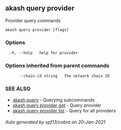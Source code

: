 ## akash query provider

Provider query commands

```
akash query provider [flags]
```

### Options

```
  -h, --help   help for provider
```

### Options inherited from parent commands

```
      --chain-id string   The network chain ID
```

### SEE ALSO

* [akash query](akash_query.md)	 - Querying subcommands
* [akash query provider get](akash_query_provider_get.md)	 - Query provider
* [akash query provider list](akash_query_provider_list.md)	 - Query for all providers

###### Auto generated by spf13/cobra on 20-Jan-2021
